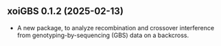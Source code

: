 ## xoiGBS 0.1.2 (2025-02-13)

- A new package, to analyze recombination and crossover interference
  from genotyping-by-sequencing (GBS) data on a backcross.
